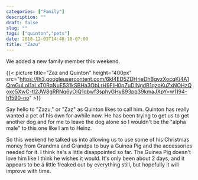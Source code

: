 ```yaml
---
categories: ["Family"]
description: ""
draft: false
slug: ""
tags: ["quinton","pets"]
date: 2018-12-03T14:48:10-07:00
title: "Zazu"
---
```


We added a new family member this weekend.

{{< picture title="Zaz and Quinton" height="400px" src="https://lh3.googleusercontent.com/6kl4ED5ZDHrieDhBgvzXocqKi4A1QreGuLoI1aLxT0RqNuE531kSBHa3ObLrH9FIH0pZuDINgdB1qzoKuZxNOHzQoxc5XwC-tI2JW8gRRNq6yOiQ1qbwf3sphyGHy893pq39kmaJXpY=w1194-h1590-no" >}}

Say hello to "Zazu," or "Zaz" as Quinton likes to call him. Quinton has really wanted a pet of his own for awhile now. He has been trying to get us to get another dog and for me to leave the dog alone so I wouldn't be the "alpha male" to this one like I am to Heinz.

So this weekend he talked us into allowing us to use some of his Christmas money from Grandma and Grandpa to buy a Guinea Pig and the accessories needed for it. I think he's a little disappointed so far. The Guinea Pig doesn't love him like I think he wishes it would. It's only been about 2 days, and it appears to be a little freaked out by everything still, but hopefully it will improve with time.
